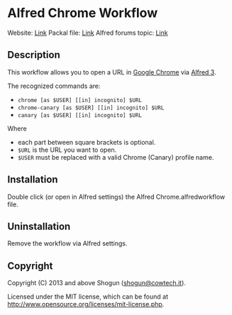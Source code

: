 # Alfred Chrome Workflow

Website: [Link](https://sw.cowtech.it/alfred-chrome)
Packal file: [Link](http://www.packal.org/workflow/alfred-chrome)
Alfred forums topic: [Link](http://www.alfredforum.com/topic/9473-alfred-chrome-open-url-in-google-chrome-also-with-specific-profile)

## Description

This workflow allows you to open a URL in [Google Chrome](https://www.google.com/chrome/) via [Alfred 3](https://www.alfredapp.com/).

The recognized commands are:

* `chrome [as $USER] [[in] incognito] $URL`
* `chrome-canary [as $USER] [[in] incognito] $URL`
* `canary [as $USER] [[in] incognito] $URL`

Where 

* each part between square brackets is optional.
* `$URL` is the URL you want to open.
* `$USER` must be replaced with a valid Chrome (Canary) profile name.

## Installation

Double click (or open in Alfred settings) the Alfred Chrome.alfredworkflow file.

## Uninstallation

Remove the workflow via Alfred settings. 

## Copyright

Copyright (C) 2013 and above Shogun (shogun@cowtech.it).

Licensed under the MIT license, which can be found at http://www.opensource.org/licenses/mit-license.php.
